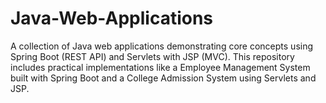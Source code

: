 # Java-Web-Applications
A collection of Java web applications demonstrating core concepts using Spring Boot (REST API) and Servlets with JSP (MVC). This repository includes practical implementations like a Employee Management System built with Spring Boot and a College Admission System using Servlets and JSP.
